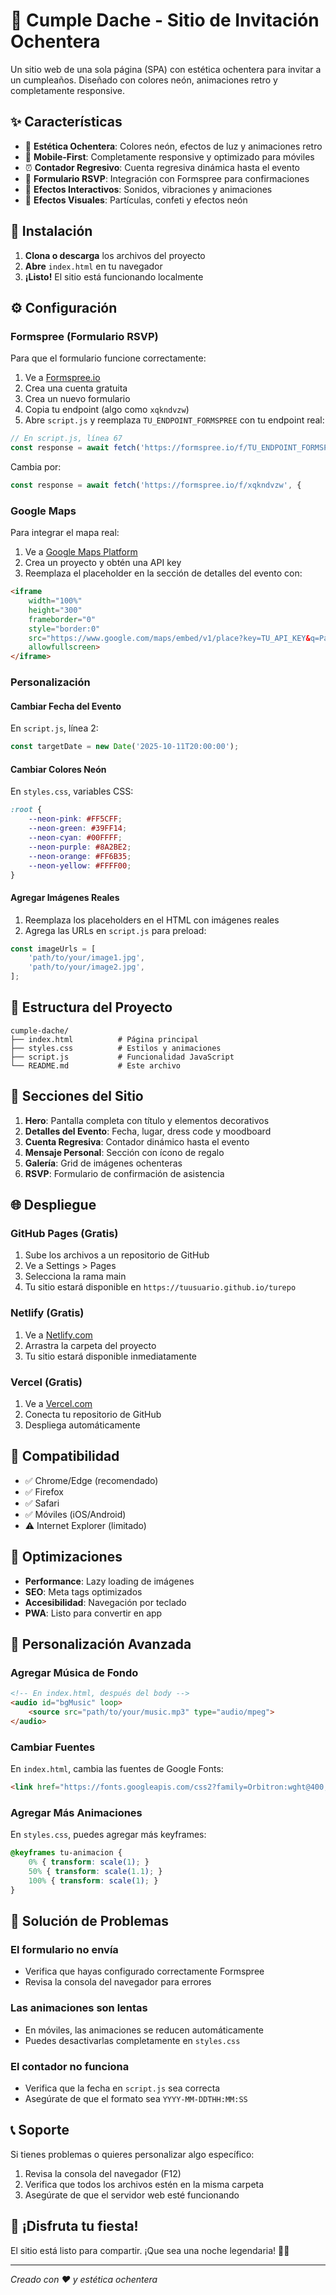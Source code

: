# 🎉 Cumple Dache - Sitio de Invitación Ochentera

Un sitio web de una sola página (SPA) con estética ochentera para invitar a un cumpleaños. Diseñado con colores neón, animaciones retro y completamente responsive.

## ✨ Características

- 🎨 **Estética Ochentera**: Colores neón, efectos de luz y animaciones retro
- 📱 **Mobile-First**: Completamente responsive y optimizado para móviles
- ⏰ **Contador Regresivo**: Cuenta regresiva dinámica hasta el evento
- 📝 **Formulario RSVP**: Integración con Formspree para confirmaciones
- 🎵 **Efectos Interactivos**: Sonidos, vibraciones y animaciones
- 🌟 **Efectos Visuales**: Partículas, confeti y efectos neón

## 🚀 Instalación

1. **Clona o descarga** los archivos del proyecto
2. **Abre** `index.html` en tu navegador
3. **¡Listo!** El sitio está funcionando localmente

## ⚙️ Configuración

### Formspree (Formulario RSVP)

Para que el formulario funcione correctamente:

1. Ve a [Formspree.io](https://formspree.io)
2. Crea una cuenta gratuita
3. Crea un nuevo formulario
4. Copia tu endpoint (algo como `xqkndvzw`)
5. Abre `script.js` y reemplaza `TU_ENDPOINT_FORMSPREE` con tu endpoint real:

```javascript
// En script.js, línea 67
const response = await fetch('https://formspree.io/f/TU_ENDPOINT_FORMSPREE', {
```

Cambia por:

```javascript
const response = await fetch('https://formspree.io/f/xqkndvzw', {
```

### Google Maps

Para integrar el mapa real:

1. Ve a [Google Maps Platform](https://developers.google.com/maps)
2. Crea un proyecto y obtén una API key
3. Reemplaza el placeholder en la sección de detalles del evento con:

```html
<iframe 
    width="100%" 
    height="300" 
    frameborder="0" 
    style="border:0" 
    src="https://www.google.com/maps/embed/v1/place?key=TU_API_KEY&q=Parque+Centenario,Maicao,La+Guajira" 
    allowfullscreen>
</iframe>
```

### Personalización

#### Cambiar Fecha del Evento

En `script.js`, línea 2:

```javascript
const targetDate = new Date('2025-10-11T20:00:00');
```

#### Cambiar Colores Neón

En `styles.css`, variables CSS:

```css
:root {
    --neon-pink: #FF5CFF;
    --neon-green: #39FF14;
    --neon-cyan: #00FFFF;
    --neon-purple: #8A2BE2;
    --neon-orange: #FF6B35;
    --neon-yellow: #FFFF00;
}
```

#### Agregar Imágenes Reales

1. Reemplaza los placeholders en el HTML con imágenes reales
2. Agrega las URLs en `script.js` para preload:

```javascript
const imageUrls = [
    'path/to/your/image1.jpg',
    'path/to/your/image2.jpg',
];
```

## 📁 Estructura del Proyecto

```
cumple-dache/
├── index.html          # Página principal
├── styles.css          # Estilos y animaciones
├── script.js           # Funcionalidad JavaScript
└── README.md           # Este archivo
```

## 🎨 Secciones del Sitio

1. **Hero**: Pantalla completa con título y elementos decorativos
2. **Detalles del Evento**: Fecha, lugar, dress code y moodboard
3. **Cuenta Regresiva**: Contador dinámico hasta el evento
4. **Mensaje Personal**: Sección con ícono de regalo
5. **Galería**: Grid de imágenes ochenteras
6. **RSVP**: Formulario de confirmación de asistencia

## 🌐 Despliegue

### GitHub Pages (Gratis)

1. Sube los archivos a un repositorio de GitHub
2. Ve a Settings > Pages
3. Selecciona la rama main
4. Tu sitio estará disponible en `https://tuusuario.github.io/turepo`

### Netlify (Gratis)

1. Ve a [Netlify.com](https://netlify.com)
2. Arrastra la carpeta del proyecto
3. Tu sitio estará disponible inmediatamente

### Vercel (Gratis)

1. Ve a [Vercel.com](https://vercel.com)
2. Conecta tu repositorio de GitHub
3. Despliega automáticamente

## 📱 Compatibilidad

- ✅ Chrome/Edge (recomendado)
- ✅ Firefox
- ✅ Safari
- ✅ Móviles (iOS/Android)
- ⚠️ Internet Explorer (limitado)

## 🎯 Optimizaciones

- **Performance**: Lazy loading de imágenes
- **SEO**: Meta tags optimizados
- **Accesibilidad**: Navegación por teclado
- **PWA**: Listo para convertir en app

## 🔧 Personalización Avanzada

### Agregar Música de Fondo

```html
<!-- En index.html, después del body -->
<audio id="bgMusic" loop>
    <source src="path/to/your/music.mp3" type="audio/mpeg">
</audio>
```

### Cambiar Fuentes

En `index.html`, cambia las fuentes de Google Fonts:

```html
<link href="https://fonts.googleapis.com/css2?family=Orbitron:wght@400;700;900&family=Inter:wght@300;400;600;700&display=swap" rel="stylesheet">
```

### Agregar Más Animaciones

En `styles.css`, puedes agregar más keyframes:

```css
@keyframes tu-animacion {
    0% { transform: scale(1); }
    50% { transform: scale(1.1); }
    100% { transform: scale(1); }
}
```

## 🐛 Solución de Problemas

### El formulario no envía
- Verifica que hayas configurado correctamente Formspree
- Revisa la consola del navegador para errores

### Las animaciones son lentas
- En móviles, las animaciones se reducen automáticamente
- Puedes desactivarlas completamente en `styles.css`

### El contador no funciona
- Verifica que la fecha en `script.js` sea correcta
- Asegúrate de que el formato sea `YYYY-MM-DDTHH:MM:SS`

## 📞 Soporte

Si tienes problemas o quieres personalizar algo específico:

1. Revisa la consola del navegador (F12)
2. Verifica que todos los archivos estén en la misma carpeta
3. Asegúrate de que el servidor web esté funcionando

## 🎉 ¡Disfruta tu fiesta!

El sitio está listo para compartir. ¡Que sea una noche legendaria! 🕺💃

---

*Creado con ❤️ y estética ochentera* 